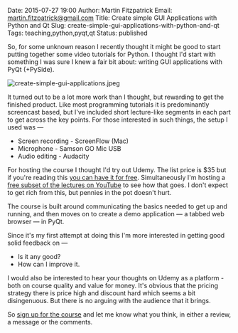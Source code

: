 Date: 2015-07-27 19:00
Author: Martin Fitzpatrick
Email: martin.fitzpatrick@gmail.com
Title: Create simple GUI Applications with Python and Qt
Slug: create-simple-gui-applications-with-python-and-qt
Tags: teaching,python,pyqt,qt
Status: published

So, for some unknown reason I recently thought it might be good to start 
putting together some video tutorials for Python.  I thought I'd start with 
something I was sure I knew a fair bit about: writing GUI applications with 
PyQt (+PySide). 

![create-simple-gui-applications.jpeg](/images/create-simple-gui-applications.jpeg)

It turned out to be a lot more work than I thought, but rewarding to get the
finished product. Like most programming tutorials it is predominantly screencast
based, but I've included short lecture-like segments in each part to get
across the key points. For those interested in such things, the setup I used was —

* Screen recording - ScreenFlow (Mac)
* Microphone - Samson GO Mic USB
* Audio editing - Audacity

For hosting the course I thought I'd try out Udemy. The list price is $35
but if you're reading this [you can have it for free](https://www.udemy.com/create-simple-gui-applications-with-python-and-qt/?couponCode=BLOG2015). Simultaneously I'm
hosting a [free subset of the lectures on YouTube](https://www.youtube.com/playlist?list=PL7mapoMMlatoa2GFxoNNKU0CC9sBdsTuy) to see how that goes. I don't
expect to get rich from this, but pennies in the pot doesn't hurt.

The course is built around communicating the basics needed to get up and running, and then moves on to create a demo application — a tabbed web browser — in PyQt.

Since it's my first attempt at doing this I'm more interested in getting 
good solid feedback on — 

* Is it any good?
* How can I improve it.  

I would also be interested to hear your thoughts on Udemy as a platform - both
on course quality and value for money. It's obvious that the pricing
strategy there is price high and discount hard which seems a bit disingenuous.
But there is no arguing with the audience that it brings. 

So [sign up for the course](https://www.udemy.com/create-simple-gui-applications-with-python-and-qt/?couponCode=BLOG2015)
and let me know what you think, in either a review, a message or the comments.


